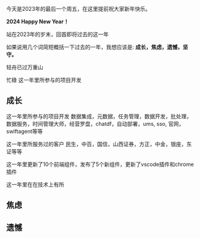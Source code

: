 


今天是2023年的最后一个周五，在这里提前祝大家新年快乐。

**2024 Happy New Year！**

站在2023年的岁末，回首即将过去的这一年

如果说用几个词简短概括一下过去的一年，我想应该是: **成长，焦虑，遗憾，坚守。**

轻舟已过万重山

忙碌
这一年里所参与的项目开发


## 成长

这一年里所参与的项目开发
数据集成，元数据，任务管理，数据开发，批处理，数据服务，时间管理大师，经营罗盘，chatdf，自动部署，ums, sso, 官网，swiftagent等等

这一年里所服务过的客户
民生，中百，国信，山西证券，方正，中金，银座，东证等等

这一年里更新了10个前端组件，发布了5个新组件，更新了vscode插件和chrome插件

这一年里在在技术上有所

## 焦虑



## 遗憾







